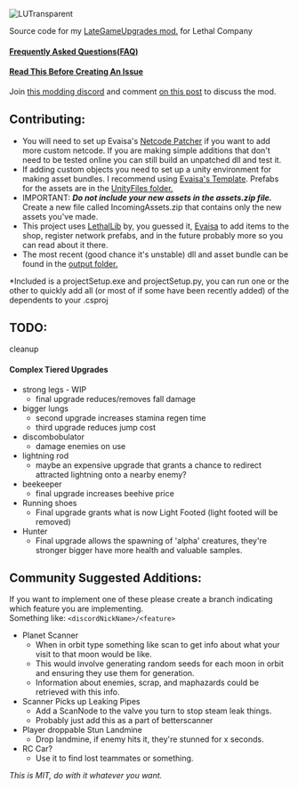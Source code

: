 ![LUTransparent](https://github.com/Malcolm-Q/LC-LateGameUpgrades/assets/118214091/a39a7b59-651b-4fa2-8224-cdd9327c02ab)

Source code for my [LateGameUpgrades mod.](https://thunderstore.io/c/lethal-company/p/malco/Lategame_Upgrades/)  for Lethal Company  
#### [Frequently Asked Questions(FAQ)](https://github.com/Malcolm-Q/LC-LateGameUpgrades/issues/60#issue-2051585712)

#### [Read This Before Creating An Issue](https://github.com/Malcolm-Q/LC-LateGameUpgrades/issues/56)

Join [this modding discord](https://discord.gg/hzEcKFSSDX) and comment [on this post](https://discord.com/channels/1168655651455639582/1178407269994594435)  to discuss the mod.


## **Contributing:**
- You will need to set up Evaisa's [Netcode Patcher](https://github.com/EvaisaDev/UnityNetcodeWeaver) if you want to add more custom netcode. If you are making simple additions that don't need to be tested online you can still build an unpatched dll and test it.  
- If adding custom objects you need to set up a unity environment for making asset bundles. I recommend using [Evaisa's Template](https://github.com/EvaisaDev/LethalCompanyUnityTemplate). Prefabs for the assets are in the [UnityFiles folder.](/UnityFiles/)  
- IMPORTANT: ***Do not include your new assets in the assets.zip file.*** Create a new file called IncomingAssets<name>.zip that contains only the new assets you've made.  
- This project uses [LethalLib](https://github.com/EvaisaDev/LethalLib) by, you guessed it, [Evaisa](https://ko-fi.com/evaisa) to add items to the shop, register network prefabs, and in the future probably more so you can read about it there.  
- The most recent (good chance it's unstable) dll and asset bundle can be found in the [output folder.](/output/)  

*Included is a projectSetup.exe and projectSetup.py, you can run one or the other to quickly add all (or most of if some have been recently added) of the dependents to your .csproj

## **TODO:**
cleanup
#### Complex Tiered Upgrades
* strong legs - WIP
    * final upgrade reduces/removes fall damage
* bigger lungs
    * second upgrade increases stamina regen time
    * third upgrade reduces jump cost
* discombobulator
    * damage enemies on use
* lightning rod
    * maybe an expensive upgrade that grants a chance to redirect attracted lightning onto a nearby enemy?
* beekeeper
    * final upgrade increases beehive price
* Running shoes
    * Final upgrade grants what is now Light Footed (light footed will be removed)
* Hunter
    * Final upgrade allows the spawning of 'alpha' creatures, they're stronger bigger have more health and valuable samples.

## **Community Suggested Additions:**
If you want to implement one of these please create a branch indicating which feature you are implementing.  
Something like: `<discordNickName>/<feature>` 
* Planet Scanner
    * When in orbit type something like scan <moon> to get info about what your visit to that moon would be like.
    * This would involve generating random seeds for each moon in orbit and ensuring they use them for generation.
    * Information about enemies, scrap, and maphazards could be retrieved with this info.
* Scanner Picks up Leaking Pipes
    * Add a ScanNode to the valve you turn to stop steam leak things.
    * Probably just add this as a part of betterscanner
* Player droppable Stun Landmine
    * Drop landmine, if enemy hits it, they're stunned for x seconds.
* RC Car?
    * Use it to find lost teammates or something.


*This is MIT, do with it whatever you want.*
